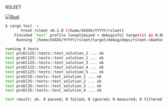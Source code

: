 RSLEET 

[![Rust](https://github.com/deeper-x/rsleet/actions/workflows/rust.yml/badge.svg)](https://github.com/deeper-x/rsleet/actions/workflows/rust.yml)

```sh
$ cargo test -v 
       Fresh rsleet v0.1.0 (/home/XXXXX/YYYYY/rsleet)
    Finished `test` profile [unoptimized + debuginfo] target(s) in 0.00s
     Running `/home/XXXXX/YYYYY/rsleet/target/debug/deps/rsleet-c8ae5e3d76f2d38e`

running 9 tests
test probl125::tests::test_solution_2 ... ok
test probl125::tests::test_solution_1 ... ok
test probl125::tests::test_solution_3 ... ok
test probl125::tests::test_solution_4 ... ok
test probl125::tests::test_solution_5 ... ok
test probl35::tests::test_solution_1 ... ok
test probl35::tests::test_solution_2 ... ok
test probl35::tests::test_solution_3 ... ok
test probl35::tests::test_solution_4 ... ok

test result: ok. 9 passed; 0 failed; 0 ignored; 0 measured; 0 filtered out; finished in 0.00s

```
